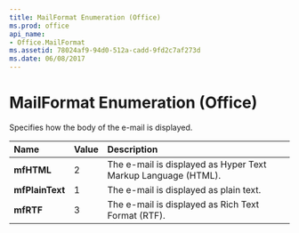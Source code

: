 ```yaml
---
title: MailFormat Enumeration (Office)
ms.prod: office
api_name:
- Office.MailFormat
ms.assetid: 78024af9-94d0-512a-cadd-9fd2c7af273d
ms.date: 06/08/2017
---
```



# MailFormat Enumeration (Office)

Specifies how the body of the e-mail is displayed.



|Name|Value|Description|
|:-----|:-----|:-----|
|**mfHTML**|2|The e-mail is displayed as Hyper Text Markup Language (HTML).|
|**mfPlainText**|1|The e-mail is displayed as plain text.|
|**mfRTF**|3|The e-mail is displayed as Rich Text Format (RTF).|

